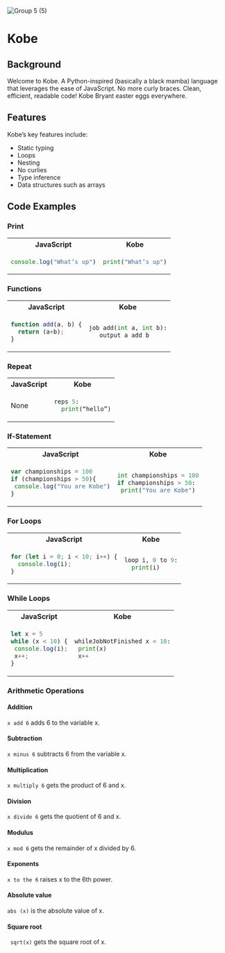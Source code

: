 ![Group 5 (5)](https://user-images.githubusercontent.com/29997042/151932161-e30ed8e6-7721-49c5-81a5-d20aa46bdc70.png)
# Kobe #

## Background ##
Welcome to Kobe. A Python-inspired (basically a black mamba) language that leverages the ease of JavaScript. No more curly braces. Clean, efficient, readable code!
Kobe Bryant easter eggs everywhere.
## Features ##
Kobe’s key features include:
- Static typing 
- Loops
- Nesting
- No curlies
- Type inference 
- Data structures such as arrays

## Code Examples ##


### Print

<table>
<tr> <th>JavaScript</th><th>Kobe</th><tr>
</tr>

<td>

```javascript
console.log("What’s up")
```

</td>

<td>

```python
print("What’s up")
```

</td>
</table>

### Functions

<table>
<tr> <th>JavaScript</th><th>Kobe</th><tr>
</tr>

<td>

```javascript
function add(a, b) {
  return (a+b);
}
```

</td>

<td>

```python
job add(int a, int b):
   output a add b
```

</td>
</table>

### Repeat

<table>
<tr> <th>JavaScript</th><th>Kobe</th><tr>
</tr>

<td>

None

</td>

<td>

```python
reps 5:
  print(“hello”)
```

</td>
</table>

### If-Statement

<table>
<tr> <th>JavaScript</th><th>Kobe</th><tr>
</tr>

<td>

```javascript
var championships = 100
if (championships > 50){
 console.log("You are Kobe")
}
```

</td>

<td>

```python
int championships = 100
if championships > 50:
 print("You are Kobe")
```

</td>
</table>

### For Loops

<table>
<tr> <th>JavaScript</th><th>Kobe</th><tr>
</tr>

<td>

```javascript
for (let i = 0; i < 10; i++) {
  console.log(i);
}
```

</td>

<td>

```python
loop i, 0 to 9:
  print(i)
```

</td>
</table>

### While Loops

<table>
<tr> <th>JavaScript</th><th>Kobe</th><tr>
</tr>

<td>

```javascript
let x = 5
while (x < 10) {
 console.log(i);
 x++;
}
```

</td>

<td>

```python
whileJobNotFinished x < 10:
 print(x)
 x++
```

</td>
</table>

### Arithmetic Operations ###
#### Addition ####
``` x add 6 ``` adds 6 to the variable x.
#### Subtraction ####
``` x minus 6 ``` subtracts 6 from the variable x.
#### Multiplication #### 
``` x multiply 6 ``` gets the product of 6 and x.
#### Division #### 
``` x divide 6 ``` gets the quotient of 6 and x.
#### Modulus #### 
``` x mod 6 ``` gets the remainder of x divided by 6.
#### Exponents #### 
``` x to the 6 ``` raises x to the 6th power.
#### Absolute value #### 
``` abs (x) ``` is the absolute value of x.
#### Square root #### 
``` sqrt(x)``` gets the square root of x.
